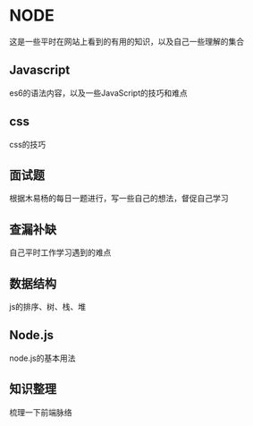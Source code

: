 # NODE

这是一些平时在网站上看到的有用的知识，以及自己一些理解的集合

## Javascript

es6的语法内容，以及一些JavaScript的技巧和难点

## css

css的技巧

## 面试题

根据木易杨的每日一题进行，写一些自己的想法，督促自己学习

## 查漏补缺

自己平时工作学习遇到的难点

## 数据结构

js的排序、树、栈、堆

## Node.js

node.js的基本用法

## 知识整理

梳理一下前端脉络